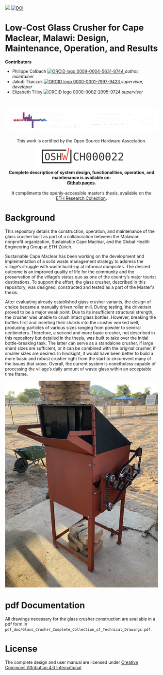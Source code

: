 <!-- badges: start -->
[![](https://img.shields.io/badge/License-CC_BY_4.0-lightgrey.svg)](https://creativecommons.org/licenses/by/4.0/)
[![DOI](https://zenodo.org/badge/DOI/10.5281/zenodo.11259330.svg)](https://doi.org/10.5281/zenodo.11259330)
<!-- badges: end -->

<h1> Low-Cost Glass Crusher for Cape Maclear, Malawi: Design, Maintenance, Operation, and Results </h1>

<b>Contributors</b>  
- Philippe Colbach <a href="https://orcid.org/0009-0004-5631-8744">
<img alt="ORCID logo" src="https://info.orcid.org/wp-content/uploads/2019/11/orcid_16x16.png" width="16" height="16" /> 0009-0004-5631-8744
</a> *author, maintainer*  
- Jakub Tkaczuk <a href="https://orcid.org/0000-0001-7997-9423">
<img alt="ORCID logo" src="https://info.orcid.org/wp-content/uploads/2019/11/orcid_16x16.png" width="16" height="16" /> 0000-0001-7997-9423
</a> *supervisor, developer*  
- Elizabeth Tilley <a href="https://orcid.org/0000-0002-2095-9724">
<img alt="ORCID logo" src="https://info.orcid.org/wp-content/uploads/2019/11/orcid_16x16.png" width="16" height="16" /> 0000-0002-2095-9724
</a> *supervisor*  

<br>
<p align="middle"> 
<img src="img/ETH_GHE_logo_negative.svg" width=600>
<br><br>
This work is certified by the Open Source Hardware Association.<br \>
<a href="https://certification.oshwa.org/ch000022.html"><img src="img/certification-mark-CH000022-wide.svg" width=300></a>
<br>
<b>Complete description of system design, functionalities, operation, and maintenance is available on:<br \>
<a href="https://global-health-engineering.github.io/glass-crusher-design/">Github pages</a>.
</b>
<br><br>
It compliments the openly-accessible master’s thesis, available on the<br \>  
<a href="http://hdl.handle.net/20.500.11850/670971">ETH Research Collection</a>.
</p>

# Background

This repository details the construction, operation, and maintenance of the glass crusher built as part of a collaboration between the Malawian nonprofit organization, Sustainable Cape Maclear, and the Global Health Engineering Group at ETH Zürich.

Sustainable Cape Maclear has been working on the development and implementation of a solid waste management strategy to address the village’s struggle with waste build-up at informal dumpsites. The desired outcome is an improved quality of life for the community and the preservation of the village’s status quo as one of the country’s major tourist destinations. To support the effort, the glass crusher, described in this repository, was designed, constructed and tested as a part of the Master's thesis.

After evaluating already established glass crusher variants, the design of choice became a manually driven roller mill. During testing, the drivetrain proved to be a major weak point. Due to its insufficient structural strength, the crusher was unable to crush intact glass bottles. However, breaking the bottles first and inserting their shards into the crusher worked well, producing particles of various sizes ranging from powder to several centimeters. Therefore, a second and more basic crusher, not described in this repository but detailed in the thesis, was built to take over the initial bottle-breaking task. The latter can serve as a standalone crusher, if large shard sizes are sufficient, or it can be combined with the original crusher, if smaller sizes are desired. In hindsight, it would have been better to build a more basic and robust crusher right from the start to circumvent many of the issues that arose. Overall, the current system is nonetheless capable of processing the village’s daily amount of waste glass within an acceptable time frame.

![](img/other_figures/crusher.jpg)

# pdf Documentation

All drawings necessary for the glass crusher construction are available in a pdf form in `pdf_doc/Glass_Crusher_Complete_Collection_of_Technical_Drawings.pdf`.

# License

The complete design and user manual are licensed under [Creative Commons Attribution 4.0 International](https://github.com/Global-Health-Engineering/glass-crusher-design/blob/main/LICENSE.md).
